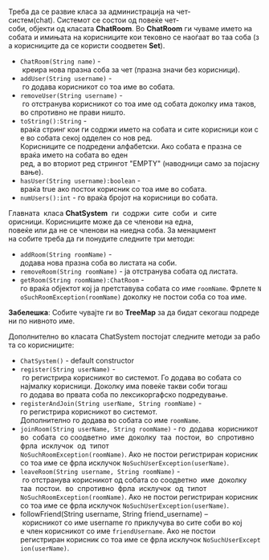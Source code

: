 Треба да се развие класа за администрација на чет‐систем(chat). Системот се состои од повеќе чет‐соби, објекти од класата **ChatRoom**. Во **ChatRoom** ги чуваме името на собата и имињата на корисниците кои тековно се наоѓаат во таа соба (за корисниците да се користи соодветен **Set**).

- `ChatRoom(String name)` ‐ креира нова празна соба за чет (празна значи без корисници). 
- `addUser(String username)` - го додава корисникот со тоа име во собата. 
- `removeUser(String username)` - го отстранува корисникот со тоа име од собата доколку има таков, во спротивно не прави ништо. 
- `toString():String` - враќа стринг кои ги содржи името на собата и сите корисници кои се во собата секој одделен со нов ред. Корисниците се подредени алфабетски. Ако собата е празна се враќа името на собата во еден ред, а во вториот ред стрингот "EMPTY" (наводници само за појаснување). 
- `hasUser(String username):boolean` - враќа true ако постои корисник со тоа име во собата. 
- `numUsers():int` - го враќа бројот на корисници во собата. 

Главната  класа **ChatSystem**  ги  содржи  сите  соби  и  сите  орисници. Корисниците може да се членови на една, повеќе или да не се членови на ниедна соба. За менаџмент на собите треба да ги понудите следните три методи:

- `addRoom(String roomName)` - додава нова празна соба во листата на соби. 
- `removeRoom(String roomName)` - ја отстранува собата од листата. 
- `getRoom(String roomName):ChatRoom` - го враќа објектот кој ја претставува собата со име `roomName`. Фрлете `NoSuchRoomException(roomName)` доколку не постои соба со тоа име.

**Забелешка**: Собите чувајте ги во **TreeMap** за да бидат секогаш подредени по нивното име.

Дополнително во класата ChatSystem постојат следните методи за работа со корисниците:

- `ChatSystem()` - default constructor 
- `register(String userName)` - го регистрира корисникот во системот. Го додава во собата со најмалку корисници. Доколку има повеќе такви соби тогаш го додава во првата соба по лексикоргафско подредување.
- `registerAndJoin(String userName, String roomName)` - го регистрира корисникот во системот. Дополнително го додава во собата со име `roomName`. 
- `joinRoom(String userName, String roomName)` - го  додава  корисникот  во  собата  со соодветно  име  доколку  таа  постои,  во  спротивно  фрла  исклучок  од  типот `NoSuchRoomExcеption(roomName)`. Ако не постои регистриран корисник со тоа име се фрла исклучок `NoSuchUserException(userName)`.
- `leaveRoom(String username, String roomName)` - го отстранува корисникот од собата со соодветно  име  доколку  таа  постои.  во  спротивно  фрла  исклучок  од  типот `NoSuchRoomExcеption(roomName)`. Ако не постои регистриран корисник со тоа име се фрла исклучок `NoSuchUserException(userName)`.
- followFriend(String username, String friend_username) – корисникот со име username го приклучува во сите соби во кој е член корисникот со име `friendUsername`. Ако не постои регистриран корисник со тоа име се фрла исклучок `NoSuchUserException(userName)`.
